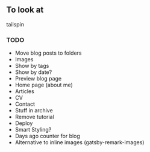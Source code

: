 ## To look at

tailspin

### TODO

- Move blog posts to folders
- Images
- Show by tags
- Show by date?
- Preview blog page
- Home page (about me)
- Articles
- CV
- Contact
- Stuff in archive
- Remove tutorial
- Deploy
- Smart Styling?
- Days ago counter for blog
- Alternative to inline images (gatsby-remark-images)